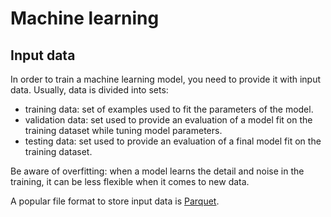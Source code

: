 # Machine learning

## Input data

In order to train a machine learning model, you need to provide it with input
data. Usually, data is divided into sets:

- training data: set of examples used to fit the parameters of the model.
- validation data: set used to provide an evaluation of a model fit on
  the training dataset while tuning model parameters.
- testing data: set used to provide an evaluation of a final model fit on the
  training dataset.

Be aware of overfitting: when a model learns the detail and noise in the
training, it can be less flexible when it comes to new data.

A popular file format to store input data is
[Parquet](https://parquet.apache.org/docs/).

